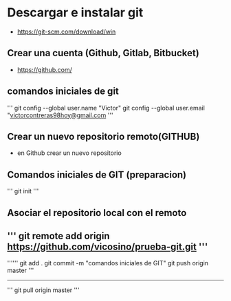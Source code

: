 # Descargar e instalar git

- https://git-scm.com/download/win

## Crear una cuenta (Github, Gitlab, Bitbucket)
- https://github.com/

## comandos iniciales de git
'''
git config --global user.name "Victor"
git config --global user.email "victorcontreras98hoy@gmail.com
'''

## Crear un nuevo repositorio remoto(GITHUB)
- en Github crear un nuevo repositorio

## Comandos iniciales de GIT (preparacion)
'''
git init
'''
## Asociar el repositorio local con el remoto
'''
git remote add origin https://github.com/vicosino/prueba-git.git
'''
------------------------------------

''''''
git add .
git commit -m "comandos iniciales de GIT"
git push origin master
'''

----------------
'''
git pull origin master
'''